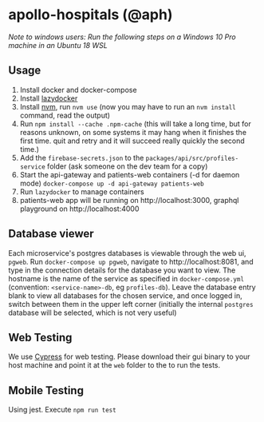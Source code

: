 # apollo-hospitals (@aph)

*Note to windows users: Run the following steps on a Windows 10 Pro machine in an Ubuntu 18 WSL*

## Usage
1. Install docker and docker-compose
2. Install [lazydocker](https://github.com/jesseduffield/lazydocker)
3. Install [nvm](https://nvm.sh), run `nvm use` (now you may have to run an `nvm install` command, read the output)
4. Run `npm install --cache .npm-cache` (this will take a long time, but for reasons unknown, on some systems it may hang when it finishes the first time. quit and retry and it will succeed really quickly the second time.)
5. Add the `firebase-secrets.json` to the `packages/api/src/profiles-service` folder (ask someone on the dev team for a copy)
6. Start the api-gateway and patients-web containers (-d for daemon mode) `docker-compose up -d api-gateway patients-web`
7. Run `lazydocker` to manage containers
8. patients-web app will be running on http://localhost:3000, graphql playground on http://localhost:4000


## Database viewer
Each microservice's postgres databases is viewable through the web ui, `pgweb`. Run `docker-compose up pgweb`, navigate to http://localhost:8081, and type in the connection details for the database you want to view. The hostname is the name of the service as specified in `docker-compose.yml` (convention: `<service-name>-db`, eg `profiles-db`). Leave the database entry blank to view all databases for the chosen service, and once logged in, switch between them in the upper left corner (initially the internal `postgres` database will be selected, which is not very useful)

## Web Testing
We use [Cypress](cypress.io) for web testing. Please download their gui binary to your host machine and point it at the `web` folder to the to run the tests.

## Mobile Testing
Using jest. Execute `npm run test`

